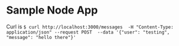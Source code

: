 # Sample Node App

Curl is ```$ curl http://localhost:3000/messages  -H "Content-Type: application/json" --request POST  --data '{"user": "testing", "message": "hello there"}'```
